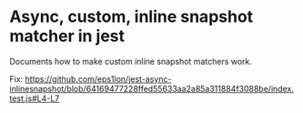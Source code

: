 # Async, custom, inline snapshot matcher in jest

Documents how to make custom inline snapshot matchers work.

Fix: https://github.com/eps1lon/jest-async-inlinesnapshot/blob/64169477228ffed55633aa2a85a311884f3088be/index.test.js#L4-L7
